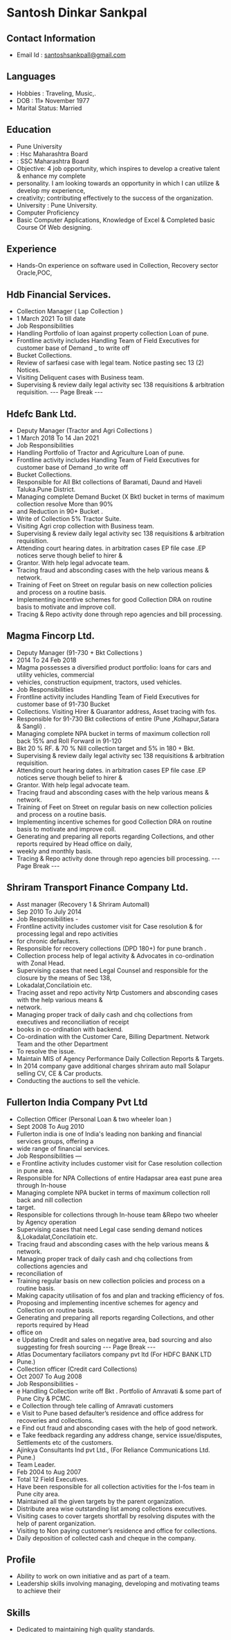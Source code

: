 # Santosh Dinkar Sankpal

## Contact Information

* Email Id : santoshsankpall@gmail.com


## Languages

* Hobbies : Traveling, Music,.
* DOB : 11» November 1977
* Marital Status: Married


## Education

* Pune University
* : Hsc Maharashtra Board
* : SSC Maharashtra Board
* Objective: 4 job opportunity, which inspires to develop a creative talent & enhance my complete
* personality. I am looking towards an opportunity in which I can utilize & develop my experience,
* creativity; contributing effectively to the success of the organization.
* University : Pune University.
* Computer Proficiency
* Basic Computer Applications, Knowledge of Excel & Completed basic Course Of Web designing.


## Experience

* Hands-On experience on software used in Collection, Recovery sector Oracle,POC,


## Hdb Financial Services.

* Collection Manager ( Lap Collection )
* 1 March 2021 To till date
* Job Responsibilities
* Handling Portfolio of loan against property collection Loan of pune.
* Frontline activity includes Handling Team of Field Executives for customer base of Demand _ to write off
* Bucket Collections.
* Review of sarfaesi case with legal team. Notice pasting sec 13 (2) Notices.
* Visiting Deliquent cases with Business team.
* Supervising & review daily legal activity sec 138 requisitions & arbitration requisition.
--- Page Break ---


## Hdefc Bank Ltd.

* Deputy Manager (Tractor and Agri Collections )
* 1 March 2018 To 14 Jan 2021
* Job Responsibilities
* Handling Portfolio of Tractor and Agriculture Loan of pune.
* Frontline activity includes Handling Team of Field Executives for customer base of Demand _to write off
* Bucket Collections.
* Responsible for All Bkt collections of Baramati, Daund and Haveli Taluka.Pune District.
* Managing complete Demand Bucket (X Bkt) bucket in terms of maximum collection resolve More than 90%
* and Reduction in 90+ Bucket .
* Write of Collection 5% Tractor Suite.
* Visiting Agri crop collection with Business team.
* Supervising & review daily legal activity sec 138 requisitions & arbitration requisition.
* Attending court hearing dates. in arbitration cases EP file case .EP notices serve though belief to hirer &
* Grantor. With help legal advocate team.
* Tracing fraud and absconding cases with the help various means & network.
* Training of Feet on Street on regular basis on new collection policies and process on a routine basis.
* Implementing incentive schemes for good Collection DRA on routine basis to motivate and improve coll.
* Tracing & Repo activity done through repo agencies and bill processing.


## Magma Fincorp Ltd.

* Deputy Manager (91-730 + Bkt Collections )
* 2014 To 24 Feb 2018
* Magma possesses a diversified product portfolio: loans for cars and utility vehicles, commercial
* vehicles, construction equipment, tractors, used vehicles.
* Job Responsibilities
* Frontline activity includes Handling Team of Field Executives for customer base of 91-730 Bucket
* Collections. Visiting Hirer & Guarantor address, Asset tracing with fos.
* Responsible for 91-730 Bkt collections of entire (Pune ,Kolhapur,Satara & Sangli) .
* Managing complete NPA bucket in terms of maximum collection roll back 15% and Roll Forward in 91-120
* Bkt 20 % RF. & 70 % Nill collection target and 5% in 180 + Bkt.
* Supervising & review daily legal activity sec 138 requisitions & arbitration requisition.
* Attending court hearing dates. in arbitration cases EP file case .EP notices serve though belief to hirer &
* Grantor. With help legal advocate team.
* Tracing fraud and absconding cases with the help various means & network.
* Training of Feet on Street on regular basis on new collection policies and process on a routine basis.
* Implementing incentive schemes for good Collection DRA on routine basis to motivate and improve coll.
* Generating and preparing all reports regarding Collections, and other reports required by Head office on daily,
* weekly and monthly basis.
* Tracing & Repo activity done through repo agencies bill processing.
--- Page Break ---


## Shriram Transport Finance Company Ltd.

* Asst manager (Recovery 1 & Shriram Automall)
* Sep 2010 To July 2014
* Job Responsibilities -
* Frontline activity includes customer visit for Case resolution & for processing legal and repo activities
* for chronic defaulters.
* Responsible for recovery collections (DPD 180+) for pune branch .
* Collection process help of legal activity & Advocates in co-ordination with Zonal Head.
* Supervising cases that need Legal Counsel and responsible for the closure by the means of Sec 138,
* Lokadalat,Concilatioin etc.
* Tracing asset and repo activity Nrtp Customers and absconding cases with the help various means &
* network.
* Managing proper track of daily cash and chq collections from executives and reconciliation of receipt
* books in co-ordination with backend.
* Co-ordination with the Customer Care, Billing Department. Network Team and the other Department
* To resolve the issue.
* Maintain MIS of Agency Performance Daily Collection Reports & Targets.
* In 2014 company gave additional charges shriram auto mall Solapur selling CV, CE & Car products.
* Conducting the auctions to sell the vehicle.


## Fullerton India Company Pvt Ltd

* Collection Officer (Personal Loan & two wheeler loan )
* Sept 2008 To Aug 2010
* Fullerton india is one of India's leading non banking and financial services groups, offering a
* wide range of financial services.
* Job Responsibilities —
* e Frontline activity includes customer visit for Case resolution collection in pune area.
* Responsible for NPA Collections of entire Hadapsar area east pune area through In-house
* Managing complete NPA bucket in terms of maximum collection roll back and nill collection
* target.
* Responsible for collections through In-house team &Repo two wheeler by Agency operation
* Supervising cases that need Legal case sending demand notices &,Lokadalat,Concilatioin etc.
* Tracing fraud and absconding cases with the help various means & network.
* Managing proper track of daily cash and chq collections from collections agencies and
* reconciliation of
* Training regular basis on new collection policies and process on a routine basis.
* Making capacity utilisation of fos and plan and tracking efficiency of fos.
* Proposing and implementing incentive schemes for agency and Collection on routine basis.
* Generating and preparing all reports regarding Collections, and other reports required by Head
* office on
* e Updating Credit and sales on negative area, bad sourcing and also suggesting for fresh sourcing
--- Page Break ---
* Atlas Documentary faciliators company pvt ltd (For HDFC BANK LTD
* Pune.)
* Collection officer (Credit card Collections)
* Oct 2007 To Aug 2008
* Job Responsibilities -
* e Handling Collection write off Bkt . Portfolio of Amravati & some part of Pune City & PCMC.
* e Collection through tele calling of Amravati customers
* e Visit to Pune based defaulter’s residence and office address for recoveries and collections.
* e Find out fraud and absconding cases with the help of good network.
* e Take feedback regarding any address change, service issue/disputes, Settlements etc of the customers.
* Ajinkya Consultants Ind pvt Ltd., (For Reliance Communications Ltd.
* Pune.)
* Team Leader.
* Feb 2004 to Aug 2007
* Total 12 Field Executives.
* Have been responsible for all collection activities for the I-fos team in Pune city area.
* Maintained all the given targets by the parent organization.
* Distribute area wise outstanding list among collections executives.
* Visiting cases to cover targets shortfall by resolving disputes with the help of parent organization.
* Visiting to Non paying customer’s residence and office for collections.
* Daily deposition of collected cash and cheque in the company.


## Profile

* Ability to work on own initiative and as part of a team.
* Leadership skills involving managing, developing and motivating teams to achieve their


## Skills

* Dedicated to maintaining high quality standards.

